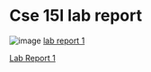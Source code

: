 # Cse 15l lab report
![image](https://miro.medium.com/max/1024/1*OohqW5DGh9CQS4hLY5FXzA.png)
[lab report 1](https://jimmycho319.github.io/cse15l-lab-report/)

[Lab Report 1](lab-report-1-week-2.html)
